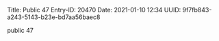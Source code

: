 Title: Public 47
Entry-ID: 20470
Date: 2021-01-10 12:34
UUID: 9f7fb843-a243-5143-b23e-bd7aa56baec8

public 47
